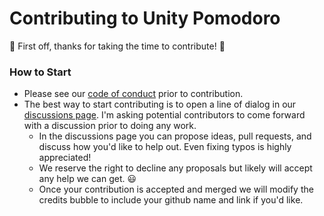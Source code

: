 # Contributing to Unity Pomodoro
🎉 First off, thanks for taking the time to contribute! 🎉

### How to Start
- Please see our [code of conduct](/CODE_OF_CONDUCT.md) prior to contribution.
- The best way to start contributing is to open a line of dialog in our [discussions page](https://github.com/adrian-miasik/unity-pomodoro/discussions). I'm asking potential contributors to come forward with a discussion prior to doing any work.
  - In the discussions page you can propose ideas, pull requests, and discuss how you'd like to help out. Even fixing typos is highly appreciated!
  - We reserve the right to decline any proposals but likely will accept any help we can get. 😃
  - Once your contribution is accepted and merged we will modify the credits bubble to include your github name and link if you'd like.
